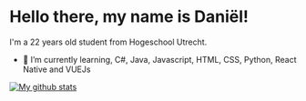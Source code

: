# Hello there, my name is Daniël!
  I'm a 22 years old student from Hogeschool Utrecht.
- 🌱 I’m currently learning, C#, Java, Javascript, HTML, CSS, Python, React Native and VUEJs

[![My github stats](https://github-readme-stats.vercel.app/api?username=dlankheet)](https://github.com/anuraghazra/github-readme-stats)
